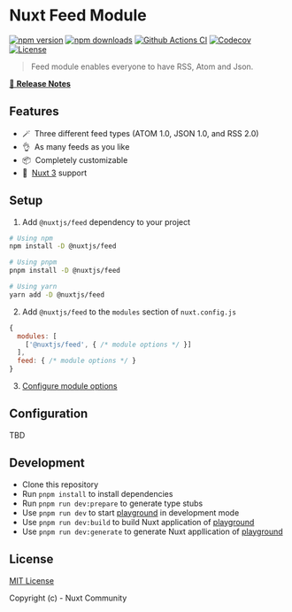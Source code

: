 # Nuxt Feed Module

[![npm version][npm-version-src]][npm-version-href]
[![npm downloads][npm-downloads-src]][npm-downloads-href]
[![Github Actions CI][github-actions-ci-src]][github-actions-ci-href]
[![Codecov][codecov-src]][codecov-href]
[![License][license-src]][license-href]

> Feed module enables everyone to have RSS, Atom and Json.

[📖 **Release Notes**](./CHANGELOG.md)

## Features

- 🪄&nbsp; Three different feed types (ATOM 1.0, JSON 1.0, and RSS 2.0)
- 👌&nbsp; As many feeds as you like
- 📦&nbsp; Completely customizable
- 🚀&nbsp; [Nuxt 3](https://v3.nuxtjs.org/) support

## Setup

1. Add `@nuxtjs/feed` dependency to your project

```bash
# Using npm
npm install -D @nuxtjs/feed

# Using pnpm
pnpm install -D @nuxtjs/feed

# Using yarn
yarn add -D @nuxtjs/feed
```

2. Add `@nuxtjs/feed` to the `modules` section of `nuxt.config.js`

```js
{
  modules: [
    ['@nuxtjs/feed', { /* module options */ }]
  ],
  feed: { /* module options */ }
}
```

3. [Configure module options](#configuration)

## Configuration

TBD

## Development

- Clone this repository
- Run `pnpm install` to install dependencies
- Run `pnpm run dev:prepare` to generate type stubs
- Use `pnpm run dev` to start [playground](./playground) in development mode
- Use `pnpm run dev:build` to build Nuxt application of [playground](./playground)
- Use `pnpm run dev:generate` to generate Nuxt appllication of [playground](./playground)

## License

[MIT License](./LICENSE)

Copyright (c) - Nuxt Community

<!-- Badges -->
[npm-version-src]: https://img.shields.io/npm/v/@nuxtjs/feed/latest.svg
[npm-version-href]: https://npmjs.com/package/@nuxtjs/feed

[npm-downloads-src]: https://img.shields.io/npm/dt/@nuxtjs/feed.svg
[npm-downloads-href]: https://npmjs.com/package/@nuxtjs/feed

[github-actions-ci-src]: https://github.com/nuxt-community/feed-module/workflows/ci/badge.svg
[github-actions-ci-href]: https://github.com/nuxt-community/feed-module/actions?query=workflow%3Aci

[codecov-src]: https://img.shields.io/codecov/c/github/nuxt-community/feed-module.svg
[codecov-href]: https://codecov.io/gh/nuxt-community/feed-module

[license-src]: https://img.shields.io/npm/l/@nuxtjs/feed.svg
[license-href]: https://npmjs.com/package/@nuxtjs/feed

